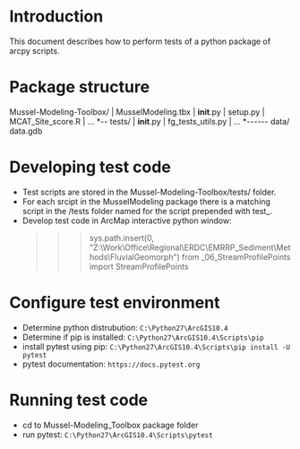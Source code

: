 # Introduction
This document describes how to perform tests of a python package of arcpy 
scripts.

# Package structure
Mussel-Modeling-Toolbox/
|   MusselModeling.tbx
|   __init__.py
|   setup.py
|   MCAT_Site_score.R
|   ...
*-- tests/
    |   __init__.py
    |   fg_tests_utils.py
    |   ...
    *------ data/
                data.gdb

# Developing test code
* Test scripts are stored in the Mussel-Modeling-Toolbox/tests/ folder.
* For each srcipt in the MusselModeling package there is a matching script in the /tests folder named for the script prepended with test_.
* Develop test code in ArcMap interactive python window:
    >>> sys.path.insert(0, "Z:\Work\Office\Regional\ERDC\EMRRP_Sediment\Methods\FluvialGeomorph")
    >>> from _06_StreamProfilePoints import StreamProfilePoints


# Configure test environment
* Determine python distrubution: `C:\Python27\ArcGIS10.4`
* Determine if pip is installed: `C:\Python27\ArcGIS10.4\Scripts\pip`
* install pytest using pip: `C:\Python27\ArcGIS10.4\Scripts\pip install -U pytest`
* pytest documentation: `https://docs.pytest.org`

# Running test code
* cd to Mussel-Modeling_Toolbox package folder
* run pytest: `C:\Python27\ArcGIS10.4\Scripts\pytest`